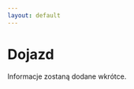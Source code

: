 ```yaml
---
layout: default
---
```

Dojazd
===

Informacje zostaną dodane wkrótce.

<!--
**Hotel Mercure "Skalny"** \\
ul. Obrońców Pokoju 5 \\
58-540 Karpacz

<div id="hotelMap">
    <iframe id="map" frameborder="0" scrolling="no" marginheight="0" marginwidth="0" src="http://www.openstreetmap.org/export/embed.html?bbox=15.752313137054443%2C50.76644443796076%2C15.775487422943117%2C50.77820954749327&amp;layer=mapnik&amp;marker=50.772320577673064%2C15.76390027999878" style="border: 1px solid black"></iframe><br/>
    <small><a href="http://www.openstreetmap.org/?mlat=50.7723&amp;mlon=15.7639#map=16/50.7723/15.7639">Zobacz większą mapę</a></small>
</div> 
-->


